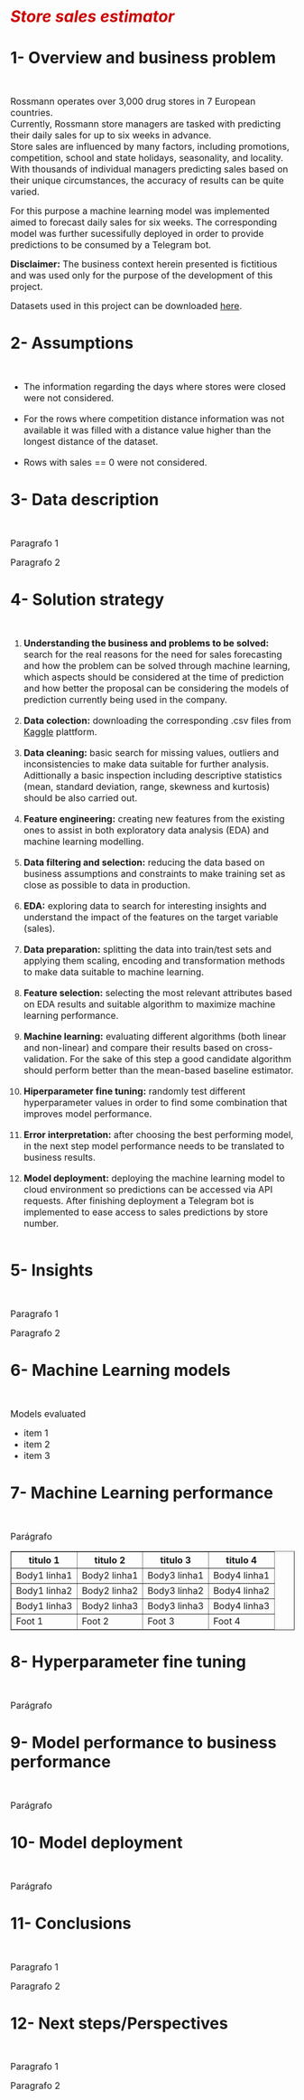 

<h1><b><font color="#cc0000"><i>Store sales estimator</i></font></b></h1>

<h1>1- Overview and business problem</h1>

<br>
<p><font size="3">Rossmann operates over 3,000 drug stores in 7 European countries.</br> 
Currently, Rossmann store managers are tasked with predicting their daily sales for up to six weeks in advance.</br> Store sales are influenced by many factors, including promotions, competition, school and state holidays, seasonality, and locality. 
</br>With thousands of individual managers predicting sales based on their unique circumstances, the accuracy of results can be quite varied.</font></p>

<p><font size="3">For this purpose a machine learning model was implemented aimed to forecast daily sales for six weeks. The corresponding model was further sucessifully deployed in order to provide predictions to be consumed by a Telegram bot.</font></p>

<p><font size="3"><b>Disclaimer:</b> The business context herein presented is fictitious and was used only for the purpose of the development of this project.</font></p>


<p><font size="3">Datasets used in this project can be downloaded <a href="https://www.kaggle.com/c/rossmann-store-sales/data">here</a>.</font></p>


<h1>2- Assumptions</h1>

<br>
<ul>
  <li><font size="3">The information regarding the days where stores were closed were not considered.</font></li>
<br>
  <li><font size="3">For the rows where competition distance information was not available it was filled with a distance value higher than the longest distance of the dataset.</font></li>
<br>
  <li><font size="3">Rows with sales == 0 were not considered.</font></li>
</ul>


<h1>3- Data description</h1>

<br>
<p><font size="3">Paragrafo 1</font></p>

<p><font size="3">Paragrafo 2</font></p>


<h1>4- Solution strategy</h1>

<br>
<ol>
  <li><font size="3"><b>Understanding the business and problems to be solved:</b> search for the real reasons for the need for sales forecasting and how the problem can be solved through machine learning, which aspects should be considered at the time of prediction and how better the proposal can be considering the models of prediction currently being used in the company.</font></li>
<br>
  <li><font size="3"><b>Data colection:</b> downloading the corresponding .csv files from <a href="https://www.kaggle.com/c/rossmann-store-sales/data">Kaggle</a> plattform.</font></li>
<br>
  <li><font size="3"><b>Data cleaning:</b> basic search for missing values, outliers and inconsistencies to make data suitable for further analysis. Adittionally a basic inspection including descriptive statistics (mean, standard deviation, range, skewness and kurtosis) should be also carried out.</font></li>
<br>
  <li><font size="3"><b>Feature engineering:</b> creating new features from the existing ones to assist in both exploratory data analysis (EDA) and machine learning modelling.</font></li>
<br>
  <li><font size="3"><b>Data filtering and selection:</b>  reducing the data based on business assumptions and constraints to make training set as close as possible to data in production.</font></li>
<br>
  <li><font size="3"><b>EDA:</b> exploring data to search for interesting insights and understand the impact of the features on the target variable (sales).</font></li>
<br>
  <li><font size="3"><b>Data preparation:</b> splitting the data into train/test sets and applying them scaling, encoding and transformation methods to make data suitable to machine learning.</font></li>
<br>
  <li><font size="3"><b>Feature selection:</b> selecting the most relevant attributes based on EDA results and suitable algorithm to maximize machine learning performance.</font></li>
<br>
  <li><font size="3"><b>Machine learning:</b> evaluating different algorithms (both linear and non-linear) and compare their results based on cross-validation. For the sake of this step a good candidate algorithm should perform better than the mean-based baseline estimator.</font></li>
<br>
  <li><font size="3"><b>Hiperparameter fine tuning:</b> randomly test different hyperparameter values in order to find some combination that improves model performance.</font></li>
<br>
  <li><font size="3"><b>Error interpretation:</b> after choosing the best performing model, in the next step model performance needs to be translated to business results.</font></li>
<br>
  <li><font size="3"><b>Model deployment:</b> deploying the machine learning model to cloud environment so predictions can be accessed via API requests. After finishing deployment a Telegram bot is implemented to ease access to sales predictions by store number.</font></li>
<br>  
</ol>


<h1>5- Insights</h1>

<br>
<p><font size="3">Paragrafo 1</font></p>

<p><font size="3">Paragrafo 2</font></p>


<h1>6- Machine Learning models</h1>

<br>
<p><font size="3">Models evaluated</font></p>


<ul>
  <li><font size="3">item 1</font></li>
  <li><font size="3">item 2</font></li>
  <li><font size="3">item 3</font></li>
</ul>

<h1>7- Machine Learning performance</h1>

<br>
<p><font size="3">Parágrafo</font></p>


<table border="1">
   <thead>
   <tr>
       <th><font size="3">titulo 1</font></th>
       <th><font size="3">titulo 2</font></th>
       <th><font size="3">titulo 3</font></th>
       <th><font size="3">titulo 4</font></th>
   </tr>
   </thead>
   <tbody>
   <tr>
       <td><font size="3">Body1 linha1</font></td>
       <td><font size="3">Body2 linha1</font></td>
       <td><font size="3">Body3 linha1</font></td>
       <td><font size="3">Body4 linha1</font></td>
   </tr>
   <tr>
       <td><font size="3">Body1 linha2</font></td>
       <td><font size="3">Body2 linha2</font></td>
       <td><font size="3">Body3 linha2</font></td>
       <td><font size="3">Body4 linha2</font></td>
   </tr>
          <tr>
       <td><font size="3">Body1 linha3</font></td>
       <td><font size="3">Body2 linha3</font></td>
       <td><font size="3">Body3 linha3</font></td>
       <td><font size="3">Body4 linha3</font></td>
   </tr>   
   </tbody>
   <tfoot>
       <td><font size="3">Foot 1</font></td>
       <td><font size="3">Foot 2</font></td>
       <td><font size="3">Foot 3</font></td>
       <td><font size="3">Foot 4</font></td>
   </tfoot>
</table>



<h1>8- Hyperparameter fine tuning</h1>

<br>
<p><font size="3">Parágrafo</font></p>

<h1>9- Model performance to business performance</h1>

<br>
<p><font size="3">Parágrafo</font></p>

<h1>10- Model deployment</h1>

<br>
<p><font size="3">Parágrafo</font></p>

<h1>11- Conclusions</h1>

<br>
<p><font size="3">Paragrafo 1</font></p>

<p><font size="3">Paragrafo 2</font></p>


<h1>12- Next steps/Perspectives</h1>

<br>
<p><font size="3">Paragrafo 1</font></p>

<p><font size="3">Paragrafo 2</font></p>
